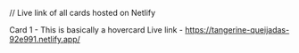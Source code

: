 // Live link of all cards hosted on Netlify

Card 1 - This is basically a hovercard 
 Live link - https://tangerine-queijadas-92e991.netlify.app/
